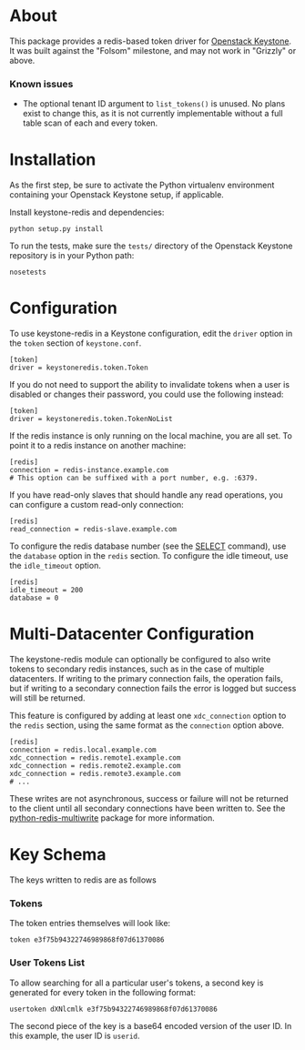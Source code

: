 
About
=====

This package provides a redis-based token driver for
[Openstack Keystone](http://keystone.openstack.org/). It was built against the
"Folsom" milestone, and may not work in "Grizzly" or above.

### Known issues

* The optional tenant ID argument to `list_tokens()` is unused. No plans exist
  to change this, as it is not currently implementable without a full table scan
  of each and every token.

Installation
============

As the first step, be sure to activate the Python virtualenv environment
containing your Openstack Keystone setup, if applicable.

Install keystone-redis and dependencies:

    python setup.py install

To run the tests, make sure the `tests/` directory of the Openstack Keystone
repository is in your Python path:

    nosetests

Configuration
=============

To use keystone-redis in a Keystone configuration, edit the `driver` option
in the `token` section of `keystone.conf`.

    [token]
    driver = keystoneredis.token.Token

If you do not need to support the ability to invalidate tokens when a user is
disabled or changes their password, you could use the following instead:

    [token]
    driver = keystoneredis.token.TokenNoList

If the redis instance is only running on the local machine, you are all set.
To point it to a redis instance on another machine:

    [redis]
    connection = redis-instance.example.com
    # This option can be suffixed with a port number, e.g. :6379.

If you have read-only slaves that should handle any read operations, you can
configure a custom read-only connection:

    [redis]
    read_connection = redis-slave.example.com

To configure the redis database number (see the
[SELECT](http://redis.io/commands/select) command), use the `database` option in
the `redis` section. To configure the idle timeout, use the `idle_timeout`
option.

    [redis]
    idle_timeout = 200
    database = 0

Multi-Datacenter Configuration
==============================

The keystone-redis module can optionally be configured to also write tokens to
secondary redis instances, such as in the case of multiple datacenters. If
writing to the primary connection fails, the operation fails, but if writing to
a secondary connection fails the error is logged but success will still be
returned.

This feature is configured by adding at least one `xdc_connection` option to the
`redis` section, using the same format as the `connection` option above.

    [redis]
    connection = redis.local.example.com
    xdc_connection = redis.remote1.example.com
    xdc_connection = redis.remote2.example.com
    xdc_connection = redis.remote3.example.com
    # ...

These writes are not asynchronous, success or failure will not be returned to
the client until all secondary connections have been written to. See the
[python-redis-multiwrite](https://github.com/icgood/python-redis-multiwrite)
package for more information.

Key Schema
==========

The keys written to redis are as follows

### Tokens

The token entries themselves will look like:

    token e3f75b94322746989868f07d61370086

### User Tokens List

To allow searching for all a particular user's tokens, a second key is generated
for every token in the following format:

    usertoken dXNlcmlk e3f75b94322746989868f07d61370086

The second piece of the key is a base64 encoded version of the user ID. In this
example, the user ID is `userid`.

